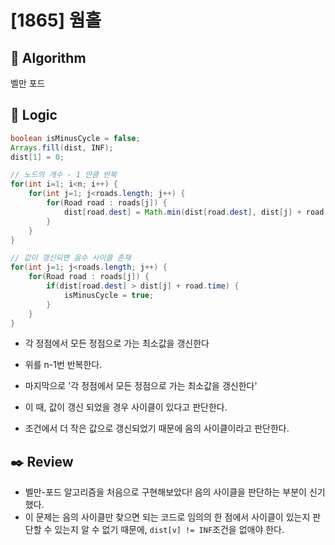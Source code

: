 # [1865] 웜홀

## :pushpin: **Algorithm**

벨만 포드

## :round_pushpin: **Logic**

```java
boolean isMinusCycle = false;
Arrays.fill(dist, INF);
dist[1] = 0;

// 노드의 개수 - 1 만큼 반복
for(int i=1; i<n; i++) {
    for(int j=1; j<roads.length; j++) {
        for(Road road : roads[j]) {
            dist[road.dest] = Math.min(dist[road.dest], dist[j] + road.time);
        }
    }
}

// 값이 갱신되면 음수 사이클 존재
for(int j=1; j<roads.length; j++) {
    for(Road road : roads[j]) {
        if(dist[road.dest] > dist[j] + road.time) {
            isMinusCycle = true;
        }
    }
}
```

- 각 정점에서 모든 정점으로 가는 최소값을 갱신한다
- 위를 n-1번 반복한다.

- 마지막으로 '각 정점에서 모든 정점으로 가는 최소값을 갱신한다'
- 이 때, 값이 갱신 되었을 경우 사이클이 있다고 판단한다.
- 조건에서 더 작은 값으로 갱신되었기 때문에 음의 사이클이라고 판단한다.

## :black_nib: **Review**

- 벨만-포드 알고리즘을 처음으로 구현해보았다! 음의 사이클을 판단하는 부분이 신기했다.
- 이 문제는 음의 사이클만 찾으면 되는 코드로 임의의 한 점에서 사이클이 있는지 판단할 수 있는지 알 수 없기 때문에, `dist[v] != INF`조건을 없애야 한다.
